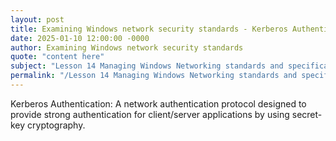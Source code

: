 ```yaml
---
layout: post
title: Examining Windows network security standards - Kerberos Authentication
date: 2025-01-10 12:00:00 -0000
author: Examining Windows network security standards
quote: "content here"
subject: "Lesson 14 Managing Windows Networking standards and specifications"
permalink: "/Lesson 14 Managing Windows Networking standards and specifications/Examining Windows network security standards/Examining Windows network security standards - Kerberos Authentication"
---
```


Kerberos Authentication: A network authentication protocol designed to provide strong authentication for client/server applications by using secret-key cryptography.
